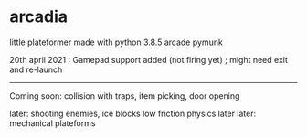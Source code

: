 # arcadia
little plateformer made with python 3.8.5 arcade pymunk


20th april 2021 : Gamepad support added (not firing yet) ; might need exit and re-launch

---
Coming soon:
collision with traps, item picking, door opening

later: shooting enemies, ice blocks low friction physics
later later: mechanical plateforms

